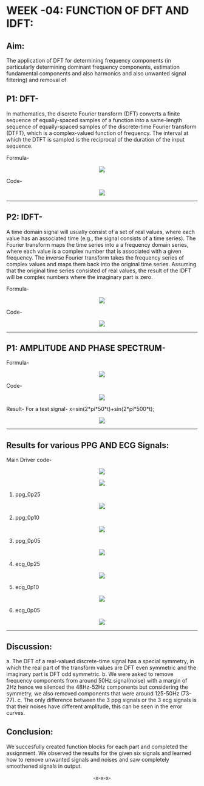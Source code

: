 # **WEEK -04: FUNCTION OF DFT AND IDFT:**

## Aim: 
The application of DFT for determining frequency components (in particularly determining dominant frequency components, estimation fundamental components and also harmonics and also unwanted signal filtering) and removal of 

## P1: DFT-
In mathematics, the discrete Fourier transform (DFT) converts a finite sequence of equally-spaced samples of a function into a same-length sequence of equally-spaced samples of the discrete-time Fourier transform (DTFT), which is a complex-valued function of frequency. The interval at which the DTFT is sampled is the reciprocal of the duration of the input sequence.

Formula-
<p align="center">
  <img src="Pictures\dft_formula.PNG"> 
</p>

Code-
<p align="center">
  <img src="Pictures\dft_code.PNG"> 
</p>
<hr/>

## P2: IDFT-
A time domain signal will usually consist of a set of real values, where each value has an associated time (e.g., the signal consists of a time series). The Fourier transform maps the time series into a a frequency domain series, where each value is a complex number that is associated with a given frequency. The inverse Fourier transform takes the frequency series of complex values and maps them back into the original time series. Assuming that the original time series consisted of real values, the result of the IDFT will be complex numbers where the imaginary part is zero.

Formula-
<p align="center">
  <img src="Pictures\idft_formula.PNG"> 
</p>

Code-
<p align="center">
  <img src="Pictures\idft_code.PNG"> 
</p>
<hr/>

## P1: AMPLITUDE AND PHASE SPECTRUM-
Formula-
<p align="center">
  <img src="Pictures\amp_ph_formula.PNG"> 
</p>
Code-
<p align="center">
  <img src="Pictures\amp_ph_code.PNG"> 
</p>
Result- For a test signal- x=sin(2*pi*50*t)+sin(2*pi*500*t);
<p align="center">
  <img src="Pictures\testsig.PNG"> 
</p>
<hr/>

## Results for various PPG AND ECG Signals:

Main Driver code-
<p align="center">
  <img src="Pictures\maincode1.PNG"> 
</p>
<p align="center">
  <img src="Pictures\maincode2.PNG"> 
</p>

1. ppg_0p25
<p align="center">
  <img src="Pictures\ppg0p25.PNG"> 
</p>

2. ppg_0p10
<p align="center">
  <img src="Pictures\ppg0p10.PNG"> 
</p>

3. ppg_0p05
<p align="center">
  <img src="Pictures\ppg0p05.PNG"> 
</p>

4. ecg_0p25
<p align="center">
  <img src="Pictures\ecg0p25.PNG"> 
</p>

5. ecg_0p10
<p align="center">
  <img src="Pictures\ecg0p10.PNG"> 
</p>

6. ecg_0p05
<p align="center">
  <img src="Pictures\ecg0p05.PNG"> 
</p>
<hr/>

## Discussion:
  a. The DFT of a real-valued discrete-time signal has a special symmetry, in which the real part of the transform values are DFT even symmetric and the imaginary part is DFT odd symmetric. 
  b. We were asked to remove frequency components from around 50Hz signal(noise) with a margin of 2Hz hence we silenced the 48Hz-52Hz components but considering the symmetry, we also removed components that were around 125-50Hz (73-77).
  c. The only difference between the 3 ppg signals or the 3 ecg signals is that their noises have different amplitude, this can be seen in the error curves.

## Conclusion:
We succesfully created function blocks for each part and completed the assignment. We observed the results for the given six signals and learned how to remove unwanted signals and noises and saw completely smoothened signals in output.

<p align="center">
  -x-x-x-
</p>

